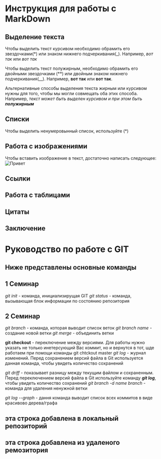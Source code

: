 # Инструкция для работы с MarkDown

## Выделение текста

Чтобы выделить текст курсивом необходимо обрамить его звездочками(*) или знаком нижнего подчеркивания(_). Например, *вот так* или _вот так_

Чтобы выделить текст полужирным, необходимо обрамить его двойными звездочками (**) или двойным знаком нижнего подчеркивания(__). Например, **вот так** или __вот так__.

Альтернативные способы выделения текста жирным или курсивом нужны для того, чтобы мы могли совмещать оба этих способа. Например, _текст может быть выделен курсивом и при этом быть **полужирным**_

## Списки

Чтобы выделить ненумеровынный список, используйте (*)

## Работа с изображениями

Чтобы вставить изображение в текст, достаточно написать следующее:
![Привет](DSC_0415.JPG)

## Ссылки

## Работа с таблицами

## Цитаты

## Заключение

# Руководство по работе с GIT

## Ниже представлены основные команды

## 1 Семинар
*git init* - команда, инициализирущая GIT
*git status* - команда, вызывающая блок информации по состоянию репозитория


## 2 Семинар
*git branch* - команда, которая выводит список веток
*git branch name* - создание новой ветки
*git merge* - объединить ветки




**git checkout** - переключение между версиями. Для работы нужно указать не только инетерсующий Вас коммит, но и вернутся в тот, шде работаем при помощи команды  git chtckout master
_git log_ - журнал изменений. Перед сохранением версий файла в Git используется данная команда, чтобы увидеть количество сохранений


*git driff* - показывает разницу между текущим файлом и сохраненным. Перед переключением версий файла в Git  используйте команду **_git log_**, чтобы увидеть количество сохранений
*git branch -d name branch* - команда для удаления ненужной ветки

*git log --graph* - дання команда выводит список всех коммитов в виде красивово дерева/графа

## эта строка добавлена в локальный репозиторий

## эта строка добавлена из удаленого ремозитория
